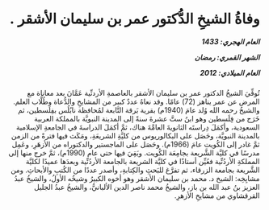 <h1 dir="rtl">وفاةُ الشيخِ الدُّكتور عمر بن سليمان الأشقر .</h1>

<h5 dir="rtl">العام الهجري:  1433

الشهر القمري: رمضان

العام الميلادي: 2012</h5>

<p dir="rtl">تُوفِّيَ الشيخُ الدكتور عمر بن سليمان الأشقر بالعاصمةِ الأردنِّية عَمَّانَ بعد معاناة مع المرض عن عمر يناهز (72) عامًا. وقد نعاهُ عددٌ كبير من المشايخِ والدُّعاة وطُلَّاب العلم. والشيخُ رحمه الله وُلد عامَ (1940م) بقرية بَرقة التَّابعة لمُحافظة نابُلُس بفِلَسطين، ثم خَرَج من فِلَسطين وهو ابنُ ستَّ عشرةَ سنةً إلى المدينة النبويَّة بالمملكة العربية السعودية، وأكمَلَ دِراستَه الثانويةَ العامَّةَ هناك، ثمَّ أكمَلَ الدراسةَ في الجامعةِ الإسلامية بالمدينة النبويَّة، وحَصَل على البكالوريوس من كليَّةِ الشريعَةِ، ومَكَث فيها فترةً من الزمن ثمَّ غادر إلى الكُويت عامَ (1966م). وحَصَل على الماجستير والدكتوراه من الأزهَرِ، وعَمِل مدرسًا في كليَّة الشَّريعة بجامِعَة الكُويت. وبَقِيَ فيها حتى عام (1990م)، ثمَّ خرج منها إلى المملكةِ الأردُنِّية فعُيِّن أستاذًا في كليَّة الشريعة بالجامعة الأردُنِّية وبعدَها عميدًا لكليَّة الشَّريعة بجامعة الزرقاء، ثم تفرَّغ للبَحثِ والكِتابةِ، وأصدر عددًا من الكُتبِ والأبحاثِ. ومن مشايِخِه: الشيخ د. محمد بن سليمان الأشقر وهو أخوه الكبيرُ وشيخُه الأولُ، والشيخُ عبدُ العزيز بنُ عبد الله بن باز، والشيخُ محمد ناصر الدين الألبانيُّ، والشيخُ عبدُ الجليل القرقشاوي من مشايخِ الأزهرِ.</p></br>
